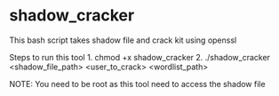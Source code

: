 # shadow_cracker
This bash script takes shadow file and crack kit using openssl

Steps to run this tool
    1. chmod +x shadow_cracker
    2. ./shadow_cracker <shadow_file_path> <user_to_crack> <wordlist_path>

NOTE: You need to be root as this tool need to access the shadow file 
  
